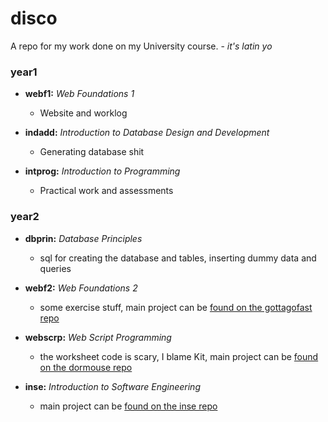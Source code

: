 # disco

A repo for my work done on my University course. - *it's latin yo*

### year1

  + **webf1:** _Web Foundations 1_
    + Website and worklog

  + **indadd:** _Introduction to Database Design and Development_
    + Generating database shit

  + **intprog:** _Introduction to Programming_
    + Practical work and assessments

### year2

  + **dbprin:** _Database Principles_
    + sql for creating the database and tables, inserting dummy data and queries

  + **webf2:** _Web Foundations 2_
    + some exercise stuff, main project can be [found on the gottagofast repo](http://github.com/zaccolley/gottagofast)

  + **webscrp:** _Web Script Programming_
    + the worksheet code is scary, I blame Kit, main project can be [found on the dormouse repo](http://github.com/zaccolley/dormouse)
  
  + **inse:** _Introduction to Software Engineering_
    + main project can be [found on the inse repo](http://github.com/zaccolley/inse)
